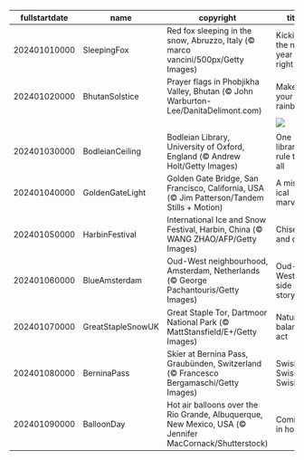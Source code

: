 |fullstartdate|name|copyright|title|image|
|--|--|--|--|--|
202401010000|SleepingFox|Red fox sleeping in the snow, Abruzzo, Italy (© marco vancini/500px/Getty Images)|Kicking the new year off right|![](/en-GB/2024/01/202401010000SleepingFox.jpg)|
202401020000|BhutanSolstice|Prayer flags in Phobjikha Valley, Bhutan (© John Warburton-Lee/DanitaDelimont.com)|Make your own rainbow|![](/en-GB/2024/01/202401020000BhutanSolstice.jpg)|
||||![](/en-GB/2024/01/.jpg)|
202401030000|BodleianCeiling|Bodleian Library, University of Oxford, England (© Andrew Holt/Getty Images)|One library to rule them all|![](/en-GB/2024/01/202401030000BodleianCeiling.jpg)|
202401040000|GoldenGateLight|Golden Gate Bridge, San Francisco, California, USA (© Jim Patterson/Tandem Stills + Motion)|A mist-ical marvel|![](/en-GB/2024/01/202401040000GoldenGateLight.jpg)|
202401050000|HarbinFestival|International Ice and Snow Festival, Harbin, China (© WANG ZHAO/AFP/Getty Images)|Chisels and chills|![](/en-GB/2024/01/202401050000HarbinFestival.jpg)|
202401060000|BlueAmsterdam|Oud-West neighbourhood, Amsterdam, Netherlands (© George Pachantouris/Getty Images)|Oud-West side story|![](/en-GB/2024/01/202401060000BlueAmsterdam.jpg)|
202401070000|GreatStapleSnowUK|Great Staple Tor, Dartmoor National Park (© MattStansfield/E+/Getty Images)|Nature's balancing act|![](/en-GB/2024/01/202401070000GreatStapleSnowUK.jpg)|
202401080000|BerninaPass|Skier at Bernina Pass, Graubünden, Switzerland (© Francesco Bergamaschi/Getty Images)|Swish Swiss Swish|![](/en-GB/2024/01/202401080000BerninaPass.jpg)|
202401090000|BalloonDay|Hot air balloons over the Rio Grande, Albuquerque, New Mexico, USA (© Jennifer MacCornack/Shutterstock)|Coming in hot|![](/en-GB/2024/01/202401090000BalloonDay.jpg)|
